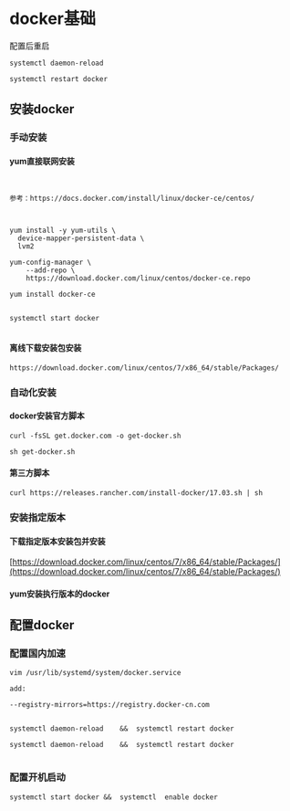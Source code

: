 #  docker基础

配置后重启

```
systemctl daemon-reload   
   
systemctl restart docker  

```

##  安装docker


###  手动安装

####  yum直接联网安装
```


参考：https://docs.docker.com/install/linux/docker-ce/centos/



yum install -y yum-utils \
  device-mapper-persistent-data \
  lvm2

yum-config-manager \
    --add-repo \
    https://download.docker.com/linux/centos/docker-ce.repo

yum install docker-ce
     
     
systemctl start docker
     

```

####  离线下载安装包安装
```
https://download.docker.com/linux/centos/7/x86_64/stable/Packages/
```


###  自动化安装

####  docker安装官方脚本
```
curl -fsSL get.docker.com -o get-docker.sh

sh get-docker.sh
```


####  第三方脚本
```
curl https://releases.rancher.com/install-docker/17.03.sh | sh
```

###  安装指定版本

####  下载指定版本安装包并安装

[https://download.docker.com/linux/centos/7/x86_64/stable/Packages/](https://download.docker.com/linux/centos/7/x86_64/stable/Packages/)

####  yum安装执行版本的docker

	
	

##  配置docker

###  配置国内加速


```
vim /usr/lib/systemd/system/docker.service

add:

--registry-mirrors=https://registry.docker-cn.com


systemctl daemon-reload    &&  systemctl restart docker

systemctl daemon-reload    &&  systemctl restart docker


```

###  配置开机启动


```
systemctl start docker &&  systemctl  enable docker 
```

